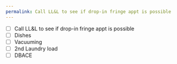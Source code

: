 ```yaml
---
permalink: Call LL&L to see if drop-in fringe appt is possible
---
```

- [ ] Call LL&L to see if drop-in fringe appt is possible
- [ ] Dishes
- [ ] Vacuuming
- [ ] 2nd Laundry load 
- [ ] DBACE